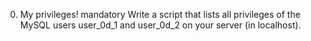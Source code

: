 0. My privileges!
mandatory
Write a script that lists all privileges of the MySQL users user_0d_1 and user_0d_2 on your server (in localhost).

